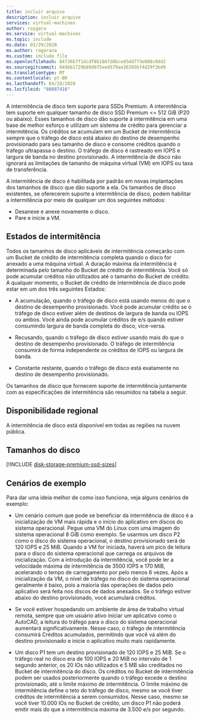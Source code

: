 ```yaml
---
title: incluir arquivo
description: incluir arquivo
services: virtual-machines
author: roygara
ms.service: virtual-machines
ms.topic: include
ms.date: 03/29/2020
ms.author: rogarana
ms.custom: include file
ms.openlocfilehash: 84736b7f1dcdf8b186fddbced5dd773e008c0dd2
ms.sourcegitcommit: 849bb1729b89d075eed579aa36395bf4d29f3bd9
ms.translationtype: MT
ms.contentlocale: pt-BR
ms.lasthandoff: 04/28/2020
ms.locfileid: "80887416"
---
```

A intermitência de disco tem suporte para SSDs Premium. A intermitência tem suporte em qualquer tamanho de disco SSD Premium <= 512 GiB (P20 ou abaixo). Esses tamanhos de disco dão suporte à intermitência em uma base de melhor esforço e utilizam um sistema de crédito para gerenciar a intermitência. Os créditos se acumulam em um Bucket de intermitência sempre que o tráfego de disco está abaixo do destino de desempenho provisionado para seu tamanho de disco e consome créditos quando o tráfego ultrapassa o destino. O tráfego de disco é rastreado em IOPS e largura de banda no destino provisionado. A intermitência de disco não ignorará as limitações de tamanho de máquina virtual (VM) em IOPS ou taxa de transferência.

A intermitência de disco é habilitada por padrão em novas implantações dos tamanhos de disco que dão suporte a ela. Os tamanhos de disco existentes, se oferecerem suporte a intermitência de disco, podem habilitar a intermitência por meio de qualquer um dos seguintes métodos:

- Desanexe e anexe novamente o disco.
- Pare e inicie a VM.

## <a name="burst-states"></a>Estados de intermitência

Todos os tamanhos de disco aplicáveis de intermitência começarão com um Bucket de crédito de intermitência completa quando o disco for anexado a uma máquina virtual. A duração máxima da intermitência é determinada pelo tamanho do Bucket de crédito de intermitência. Você só pode acumular créditos não utilizados até o tamanho do Bucket de crédito. A qualquer momento, o Bucket de crédito de intermitência de disco pode estar em um dos três seguintes Estados: 

- A acumulação, quando o tráfego de disco está usando menos do que o destino de desempenho provisionado. Você pode acumular crédito se o tráfego de disco estiver além de destinos de largura de banda ou IOPS ou ambos. Você ainda pode acumular créditos de e/s quando estiver consumindo largura de banda completa do disco, vice-versa.  

- Recusando, quando o tráfego de disco estiver usando mais do que o destino de desempenho provisionado. O tráfego de intermitência consumirá de forma independente os créditos de IOPS ou largura de banda. 

- Constante restante, quando o tráfego de disco está exatamente no destino de desempenho provisionado. 

Os tamanhos de disco que fornecem suporte de intermitência juntamente com as especificações de intermitência são resumidos na tabela a seguir.

## <a name="regional-availability"></a>Disponibilidade regional

A intermitência de disco está disponível em todas as regiões na nuvem pública.

## <a name="disk-sizes"></a>Tamanhos do disco

[!INCLUDE [disk-storage-premium-ssd-sizes](disk-storage-premium-ssd-sizes.md)]

## <a name="example-scenarios"></a>Cenários de exemplo

Para dar uma ideia melhor de como isso funciona, veja alguns cenários de exemplo:

- Um cenário comum que pode se beneficiar da intermitência de disco é a inicialização de VM mais rápida e o início do aplicativo em discos do sistema operacional. Pegue uma VM do Linux com uma imagem do sistema operacional 8 GiB como exemplo. Se usarmos um disco P2 como o disco do sistema operacional, o destino provisionado será de 120 IOPS e 25 MiB. Quando a VM for iniciada, haverá um pico de leitura para o disco do sistema operacional que carrega os arquivos de inicialização. Com a introdução da intermitência, você pode ler a velocidade máxima de intermitência de 3500 IOPS e 170 MiB, acelerando o tempo de carregamento por pelo menos 6 vezes. Após a inicialização da VM, o nível de tráfego no disco do sistema operacional geralmente é baixo, pois a maioria das operações de dados pelo aplicativo será feita nos discos de dados anexados. Se o tráfego estiver abaixo do destino provisionado, você acumulará créditos.

- Se você estiver hospedando um ambiente de área de trabalho virtual remota, sempre que um usuário ativo iniciar um aplicativo como o AutoCAD, a leitura do tráfego para o disco do sistema operacional aumentará significativamente. Nesse caso, o tráfego de intermitência consumirá Créditos acumulados, permitindo que você vá além do destino provisionado e inicie o aplicativo muito mais rapidamente.

- Um disco P1 tem um destino provisionado de 120 IOPS e 25 MiB. Se o tráfego real no disco era de 100 IOPS e 20 MiB no intervalo de 1 segundo anterior, os 20 IOs não utilizados e 5 MB são creditados no Bucket de intermitência do disco. Os créditos no Bucket de intermitência podem ser usados posteriormente quando o tráfego excede o destino provisionado, até o limite máximo de intermitência. O limite máximo de intermitência define o teto do tráfego de disco, mesmo se você tiver créditos de intermitência a serem consumidos. Nesse caso, mesmo se você tiver 10.000 IOs no Bucket de crédito, um disco P1 não poderá emitir mais do que a intermitência máxima de 3.500 e/s por segundo.  
